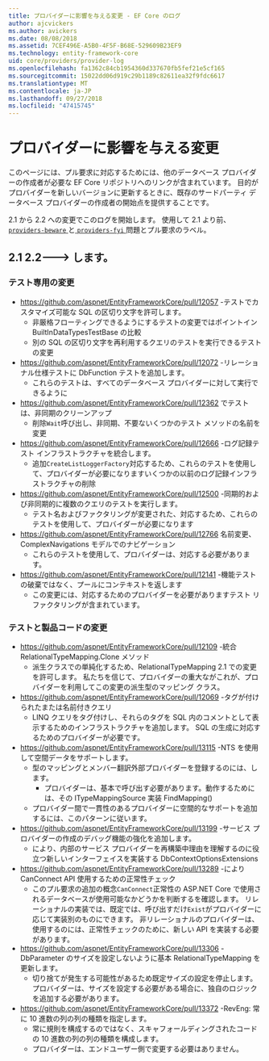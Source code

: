 ```yaml
---
title: プロバイダーに影響を与える変更 - EF Core のログ
author: ajcvickers
ms.author: avickers
ms.date: 08/08/2018
ms.assetid: 7CEF496E-A5B0-4F5F-B68E-529609B23EF9
ms.technology: entity-framework-core
uid: core/providers/provider-log
ms.openlocfilehash: fa1362c84cb1954360d337670fb5fef21e5cf165
ms.sourcegitcommit: 15022dd06d919c29b1189c82611ea32f9fdc6617
ms.translationtype: MT
ms.contentlocale: ja-JP
ms.lasthandoff: 09/27/2018
ms.locfileid: "47415745"
---
```

# <a name="provider-impacting-changes"></a>プロバイダーに影響を与える変更

このページには、プル要求に対応するためには、他のデータベース プロバイダーの作成者が必要な EF Core リポジトリへのリンクが含まれています。 目的がプロバイダーを新しいバージョンに更新するときに、既存のサードパーティ データベース プロバイダーの作成者の開始点を提供することです。

2.1 から 2.2 への変更でこのログを開始します。 使用して 2.1 より前、 [ `providers-beware` ](https://github.com/aspnet/EntityFrameworkCore/labels/providers-beware)と[ `providers-fyi` ](https://github.com/aspnet/EntityFrameworkCore/labels/providers-fyi)問題とプル要求のラベル。

## <a name="21-----22"></a>2.1 2.2---> します。

### <a name="test-only-changes"></a>テスト専用の変更

* https://github.com/aspnet/EntityFrameworkCore/pull/12057 -テストでカスタマイズ可能な SQL の区切り文字を許可します。
  * 非厳格フローティングできるようにするテストの変更ではポイントイン BuiltInDataTypesTestBase の比較
  * 別の SQL の区切り文字を再利用するクエリのテストを実行できるテストの変更
* https://github.com/aspnet/EntityFrameworkCore/pull/12072 -リレーショナル仕様テストに DbFunction テストを追加します。
  * これらのテストは、すべてのデータベース プロバイダーに対して実行できるように
* https://github.com/aspnet/EntityFrameworkCore/pull/12362 でテストは、非同期のクリーンアップ
  * 削除`Wait`呼び出し、非同期、不要ないくつかのテスト メソッドの名前を変更
* https://github.com/aspnet/EntityFrameworkCore/pull/12666 -ログ記録テスト インフラストラクチャを統合します。
  * 追加`CreateListLoggerFactory`対応するため、これらのテストを使用して、プロバイダーが必要になりますいくつかの以前のログ記録インフラストラクチャの削除
* https://github.com/aspnet/EntityFrameworkCore/pull/12500 -同期的および非同期的に複数のクエリのテストを実行します。
  * テスト名およびファクタリングが変更された、対応するため、これらのテストを使用して、プロバイダーが必要になります
* https://github.com/aspnet/EntityFrameworkCore/pull/12766 名前変更、ComplexNavigations モデルでのナビゲーション
  * これらのテストを使用して、プロバイダーは、対応する必要があります。
* https://github.com/aspnet/EntityFrameworkCore/pull/12141 -機能テストの破棄ではなく、プールにコンテキストを返します
  * この変更には、対応するためのプロバイダーを必要がありますテスト リファクタリングが含まれています。


### <a name="test-and-product-code-changes"></a>テストと製品コードの変更

* https://github.com/aspnet/EntityFrameworkCore/pull/12109 -統合 RelationalTypeMapping.Clone メソッド
  * 派生クラスでの単純化するため、RelationalTypeMapping 2.1 での変更を許可します。 私たちを信じて、プロバイダーの重大ながこれが、プロバイダーを利用してこの変更の派生型のマッピング クラス。
* https://github.com/aspnet/EntityFrameworkCore/pull/12069 -タグが付けられたまたは名前付きクエリ
  * LINQ クエリをタグ付けし、それらのタグを SQL 内のコメントとして表示するためのインフラストラクチャを追加します。 SQL の生成に対応するためのプロバイダーが必要です。
* https://github.com/aspnet/EntityFrameworkCore/pull/13115 -NTS を使用して空間データをサポートします。
  * 型のマッピングとメンバー翻訳外部プロバイダーを登録するのには、します。
    * プロバイダーは、基本で呼び出す必要があります。動作するためには、その ITypeMappingSource 実装 FindMapping()
  * プロバイダー間で一貫性のあるプロバイダーに空間的なサポートを追加するには、このパターンに従います。
* https://github.com/aspnet/EntityFrameworkCore/pull/13199 -サービス プロバイダーの作成のデバッグ機能の強化を追加します。
  * により、内部のサービス プロバイダーを再構築中理由を理解するのに役立つ新しいインターフェイスを実装する DbContextOptionsExtensions
* https://github.com/aspnet/EntityFrameworkCore/pull/13289 -により CanConnect API 使用するための正常性チェック
  * このプル要求の追加の概念`CanConnect`正常性の ASP.NET Core で使用されるデータベースが使用可能なかどうかを判断するを確認します。 リレーショナルの実装では、既定では、呼び出すだけ`Exist`がプロバイダーに応じて実装別のものにできます。 非リレーショナルのプロバイダーは、使用するのには、正常性チェックのために、新しい API を実装する必要があります。
* https://github.com/aspnet/EntityFrameworkCore/pull/13306 -DbParameter のサイズを設定しないように基本 RelationalTypeMapping を更新します。
  * 切り捨てが発生する可能性があるため既定サイズの設定を停止します。 プロバイダーは、サイズを設定する必要がある場合に、独自のロジックを追加する必要があります。
* https://github.com/aspnet/EntityFrameworkCore/pull/13372 -RevEng: 常に 10 進数の列の列の種類を指定します。
  * 常に規則を構成するのではなく、スキャフォールディングされたコードの 10 進数の列の列の種類を構成します。
  * プロバイダーは、エンドユーザー側で変更する必要はありません。
